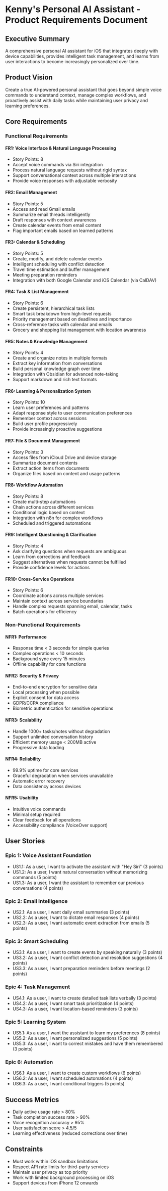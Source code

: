 # Kenny's Personal AI Assistant - Product Requirements Document

## Executive Summary
A comprehensive personal AI assistant for iOS that integrates deeply with device capabilities, provides intelligent task management, and learns from user interactions to become increasingly personalized over time.

## Product Vision
Create a true AI-powered personal assistant that goes beyond simple voice commands to understand context, manage complex workflows, and proactively assist with daily tasks while maintaining user privacy and learning preferences.

## Core Requirements

### Functional Requirements

#### FR1: Voice Interface & Natural Language Processing
- Story Points: 8
- Accept voice commands via Siri integration
- Process natural language requests without rigid syntax
- Support conversational context across multiple interactions
- Provide voice responses with adjustable verbosity

#### FR2: Email Management
- Story Points: 5
- Access and read Gmail emails
- Summarize email threads intelligently
- Draft responses with context awareness
- Create calendar events from email content
- Flag important emails based on learned patterns

#### FR3: Calendar & Scheduling
- Story Points: 5
- Create, modify, and delete calendar events
- Intelligent scheduling with conflict detection
- Travel time estimation and buffer management
- Meeting preparation reminders
- Integration with both Google Calendar and iOS Calendar (via CalDAV)

#### FR4: Task & List Management
- Story Points: 6
- Create persistent, hierarchical task lists
- Smart task breakdown from high-level requests
- Priority management based on deadlines and importance
- Cross-reference tasks with calendar and emails
- Grocery and shopping list management with location awareness

#### FR5: Notes & Knowledge Management
- Story Points: 4
- Create and organize notes in multiple formats
- Extract key information from conversations
- Build personal knowledge graph over time
- Integration with Obsidian for advanced note-taking
- Support markdown and rich text formats

#### FR6: Learning & Personalization System
- Story Points: 10
- Learn user preferences and patterns
- Adapt response style to user communication preferences
- Remember context across sessions
- Build user profile progressively
- Provide increasingly proactive suggestions

#### FR7: File & Document Management
- Story Points: 3
- Access files from iCloud Drive and device storage
- Summarize document contents
- Extract action items from documents
- Organize files based on content and usage patterns

#### FR8: Workflow Automation
- Story Points: 8
- Create multi-step automations
- Chain actions across different services
- Conditional logic based on context
- Integration with n8n for complex workflows
- Scheduled and triggered automations

#### FR9: Intelligent Questioning & Clarification
- Story Points: 4
- Ask clarifying questions when requests are ambiguous
- Learn from corrections and feedback
- Suggest alternatives when requests cannot be fulfilled
- Provide confidence levels for actions

#### FR10: Cross-Service Operations
- Story Points: 6
- Coordinate actions across multiple services
- Maintain context across service boundaries
- Handle complex requests spanning email, calendar, tasks
- Batch operations for efficiency

### Non-Functional Requirements

#### NFR1: Performance
- Response time < 3 seconds for simple queries
- Complex operations < 10 seconds
- Background sync every 15 minutes
- Offline capability for core functions

#### NFR2: Security & Privacy
- End-to-end encryption for sensitive data
- Local processing when possible
- Explicit consent for data access
- GDPR/CCPA compliance
- Biometric authentication for sensitive operations

#### NFR3: Scalability
- Handle 1000+ tasks/notes without degradation
- Support unlimited conversation history
- Efficient memory usage < 200MB active
- Progressive data loading

#### NFR4: Reliability
- 99.9% uptime for core services
- Graceful degradation when services unavailable
- Automatic error recovery
- Data consistency across devices

#### NFR5: Usability
- Intuitive voice commands
- Minimal setup required
- Clear feedback for all operations
- Accessibility compliance (VoiceOver support)

## User Stories

### Epic 1: Voice Assistant Foundation
- US1.1: As a user, I want to activate the assistant with "Hey Siri" (3 points)
- US1.2: As a user, I want natural conversation without memorizing commands (5 points)
- US1.3: As a user, I want the assistant to remember our previous conversations (4 points)

### Epic 2: Email Intelligence
- US2.1: As a user, I want daily email summaries (3 points)
- US2.2: As a user, I want to dictate email responses (4 points)
- US2.3: As a user, I want automatic event extraction from emails (5 points)

### Epic 3: Smart Scheduling
- US3.1: As a user, I want to create events by speaking naturally (3 points)
- US3.2: As a user, I want conflict detection and resolution suggestions (4 points)
- US3.3: As a user, I want preparation reminders before meetings (2 points)

### Epic 4: Task Management
- US4.1: As a user, I want to create detailed task lists verbally (3 points)
- US4.2: As a user, I want smart task prioritization (4 points)
- US4.3: As a user, I want location-based reminders (3 points)

### Epic 5: Learning System
- US5.1: As a user, I want the assistant to learn my preferences (8 points)
- US5.2: As a user, I want personalized suggestions (5 points)
- US5.3: As a user, I want to correct mistakes and have them remembered (3 points)

### Epic 6: Automation
- US6.1: As a user, I want to create custom workflows (6 points)
- US6.2: As a user, I want scheduled automations (4 points)
- US6.3: As a user, I want conditional triggers (5 points)

## Success Metrics
- Daily active usage rate > 80%
- Task completion success rate > 90%
- Voice recognition accuracy > 95%
- User satisfaction score > 4.5/5
- Learning effectiveness (reduced corrections over time)

## Constraints
- Must work within iOS sandbox limitations
- Respect API rate limits for third-party services
- Maintain user privacy as top priority
- Work with limited background processing on iOS
- Support devices from iPhone 12 onwards